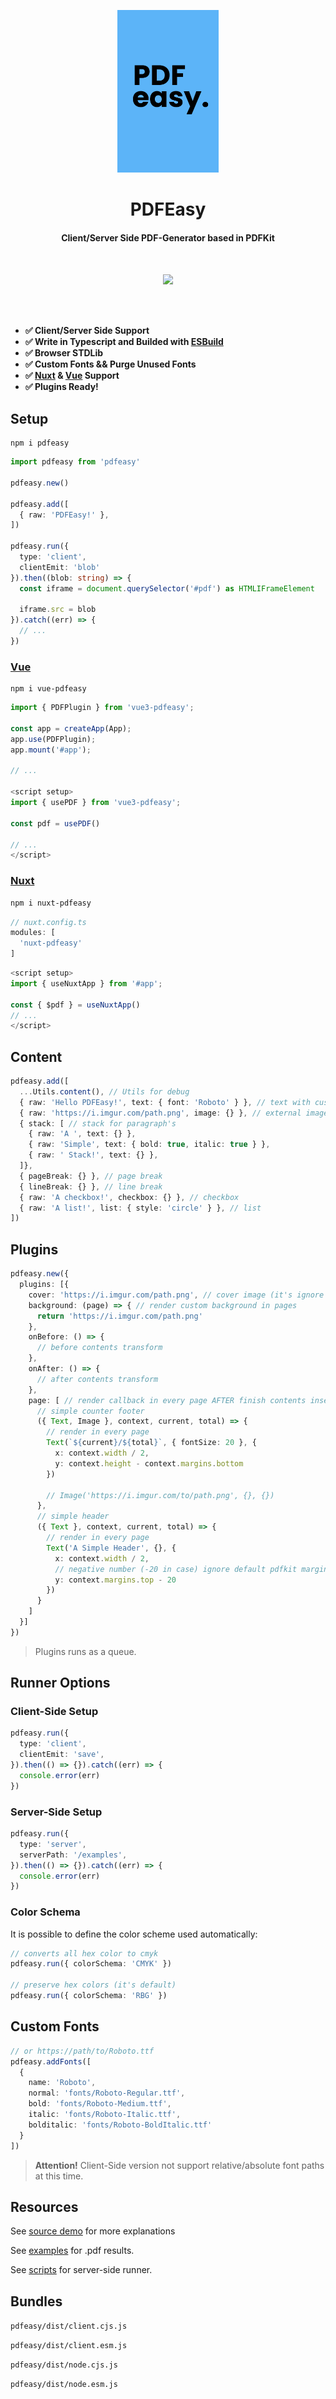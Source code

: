 <p align="center">
  <img src="./.github/logo.png" height="260">
</p>

<h1 align="center">
PDFEasy
</h1>
<h4 align="center">
Client/Server Side PDF-Generator based in PDFKit
<h4>
<br>
<p align="center">
  <a><img src="https://img.shields.io/github/license/Novout/pdfeasy?style=for-the-badge&color=5cb4f8&label="></a>
<p>

<br>
<br>

- **✅ Client/Server Side Support**
- **✅ Write in Typescript and Builded with [ESBuild](https://github.com/evanw/esbuild)**
- **✅ Browser STDLib**
- **✅ Custom Fonts && Purge Unused Fonts**
- **✅ [Nuxt](./packages/nuxt) & [Vue](./packages/vue) Support**
- **✅ Plugins Ready!**

## Setup

```shell
npm i pdfeasy
```

```ts
import pdfeasy from 'pdfeasy'

pdfeasy.new()

pdfeasy.add([
  { raw: 'PDFEasy!' },
])

pdfeasy.run({
  type: 'client',
  clientEmit: 'blob'
}).then((blob: string) => {
  const iframe = document.querySelector('#pdf') as HTMLIFrameElement

  iframe.src = blob
}).catch((err) => {
  // ...
})
```

### [Vue](./packages/vue)

```shell
npm i vue-pdfeasy
```

```ts
import { PDFPlugin } from 'vue3-pdfeasy';

const app = createApp(App);
app.use(PDFPlugin);
app.mount('#app');

// ...

<script setup>
import { usePDF } from 'vue3-pdfeasy';

const pdf = usePDF()

// ...
</script>
```

### [Nuxt](./packages/nuxt)

```bash
npm i nuxt-pdfeasy
```

```js
// nuxt.config.ts
modules: [
  'nuxt-pdfeasy'
]
```

```ts
<script setup>
import { useNuxtApp } from '#app';

const { $pdf } = useNuxtApp()
// ...
</script>
```

## Content

```ts
pdfeasy.add([
  ...Utils.content(), // Utils for debug
  { raw: 'Hello PDFEasy!', text: { font: 'Roboto' } }, // text with custom font,
  { raw: 'https://i.imgur.com/path.png', image: {} }, // external image
  { stack: [ // stack for paragraph's
    { raw: 'A ', text: {} },
    { raw: 'Simple', text: { bold: true, italic: true } },
    { raw: ' Stack!', text: {} },
  ]},
  { pageBreak: {} }, // page break
  { lineBreak: {} }, // line break
  { raw: 'A checkbox!', checkbox: {} }, // checkbox
  { raw: 'A list!', list: { style: 'circle' } }, // list
])
```

## Plugins

```ts
pdfeasy.new({
  plugins: [{
    cover: 'https://i.imgur.com/path.png', // cover image (it's ignore default explicit margins insert)
    background: (page) => { // render custom background in pages
      return 'https://i.imgur.com/path.png'
    },
    onBefore: () => {
      // before contents transform
    },
    onAfter: () => {
      // after contents transform
    },
    page: [ // render callback in every page AFTER finish contents insert. Not support before at this time.
      // simple counter footer
      ({ Text, Image }, context, current, total) => {
        // render in every page
        Text(`${current}/${total}`, { fontSize: 20 }, {
          x: context.width / 2,
          y: context.height - context.margins.bottom
        })

        // Image('https://i.imgur.com/to/path.png', {}, {})
      },
      // simple header
      ({ Text }, context, current, total) => {
        // render in every page
        Text('A Simple Header', {}, {
          x: context.width / 2,
          // negative number (-20 in case) ignore default pdfkit margins
          y: context.margins.top - 20
        })
      }
    ]
  }]
})
```

> Plugins runs as a queue.

## Runner Options

### Client-Side Setup

```ts
pdfeasy.run({
  type: 'client',
  clientEmit: 'save',
}).then(() => {}).catch((err) => {
  console.error(err)
})
```

### Server-Side Setup

```ts
pdfeasy.run({
  type: 'server',
  serverPath: '/examples',
}).then(() => {}).catch((err) => {
  console.error(err)
})
```

### Color Schema

It is possible to define the color scheme used automatically:

```ts
// converts all hex color to cmyk
pdfeasy.run({ colorSchema: 'CMYK' })

// preserve hex colors (it's default)
pdfeasy.run({ colorSchema: 'RBG' })
```

## Custom Fonts

```ts
// or https://path/to/Roboto.ttf
pdfeasy.addFonts([
  {
    name: 'Roboto',
    normal: 'fonts/Roboto-Regular.ttf',
    bold: 'fonts/Roboto-Medium.ttf',
    italic: 'fonts/Roboto-Italic.ttf',
    bolditalic: 'fonts/Roboto-BoldItalic.ttf'
  }
])
```

> **Attention!** Client-Side version not support relative/absolute font paths at this time.

## Resources

See [source demo](./demo) for more explanations

See [examples](./packages/pdfeasy/examples/) for .pdf results.

See [scripts](./packages/pdfeasy/scripts/generate/) for server-side runner.

## Bundles

`pdfeasy/dist/client.cjs.js`

`pdfeasy/dist/client.esm.js`

`pdfeasy/dist/node.cjs.js`

`pdfeasy/dist/node.esm.js`
